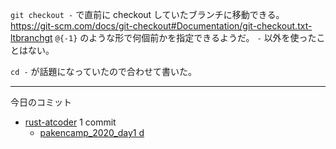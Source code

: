 `git checkout -` で直前に checkout していたブランチに移動できる。 <https://git-scm.com/docs/git-checkout#Documentation/git-checkout.txt-ltbranchgt> `@{-1}` のような形で何個前かを指定できるようだ。 `-` 以外を使ったことはない。

`cd -` が話題になっていたので合わせて書いた。

---

今日のコミット

- [rust-atcoder](https://github.com/bouzuya/rust-atcoder) 1 commit
  - [pakencamp_2020_day1 d](https://github.com/bouzuya/rust-atcoder/commit/98ad8cd5fc4633a773ddb9643d95423be3dcc635)
